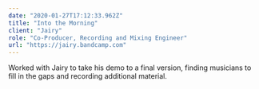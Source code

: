 ```yaml
---
date: "2020-01-27T17:12:33.962Z"
title: "Into the Morning"
client: "Jairy"
role: "Co-Producer, Recording and Mixing Engineer"
url: "https://jairy.bandcamp.com"
---
```


Worked with Jairy to take his demo to a final version, finding musicians to fill in the gaps and recording additional material.
